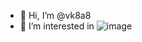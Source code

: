 - 👋 Hi, I’m @vk8a8
- 👀 I’m interested in ![image](https://github.com/user-attachments/assets/c12dbc0e-e876-4792-87ae-6b9f27a68588)

<!---
vk8a8/vk8a8 is a ✨ special ✨ repository because its `README.md` (this file) appears on your GitHub profile.
You can click the Preview link to take a look at your changes.
--->

